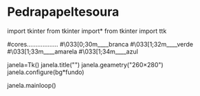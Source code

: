 # Pedrapapeltesoura
import tkinter
from tkinter import*
from tkinter import ttk

#cores..................
#\033[0;30m____branca
#\033[1;32m____verde
#\033[1;33m____amarela
#\033[1;34m____azul

janela=Tk()
janela.title("")
janela.geametry("260×280")
janela.configure(bg*fundo)

janela.mainloop()


